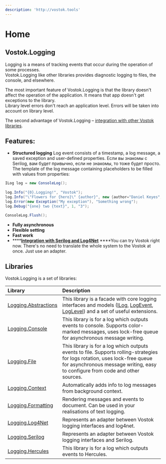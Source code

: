 ```yaml
---
description: 'http://vostok.tools'
---
```


# Home

## Vostok.Logging

Logging is a means of tracking events that occur during the operation of some processes.  
Vostok.Logging like other libraries provides diagnostic logging to files, the console, and elsewhere.

The most important feature of Vostok.Logging is that the library doesn't affect the operation of the application. It means that app doesn't get exceptions to the library.  
Library level errors don't reach an application level. Errors will be taken into account on library level.

The second advantage of Vostok.Logging – [integration with other Vostok libraries](interaction-with-other-vostok-libraries.md). 

## Features:

* **Structured logging** Log event consists of a timestamp, a log message, a saved exception and user-defined properties. Если вы знакомы с  Serilog, вам будет привычно, если не знакомы, то тоже будет просто. The template of the log message containing placeholders to be filled with values from properties:

```csharp
ILog log = new ConsoleLog();
            
log.Info("{0}.Logging!", "Vostok");
log.Info("\"Flowers for {hero}\" {author}", new {author="Daniel Keyes", hero="Algernon"});
log.Error(new Exception("My exception"), "Something wrong");
log.Debug("{one} two {text}", 1, "3");

ConsoleLog.Flush();
```

* **Fully asynchronous** 
* **Flexible setting** 
* **Fast work** 
* \*\*\*\*[**Integration with Serilog and Log4Net**](integration-with-serilog-log4net/) ****You can try Vostok right now. There's no need to translate the whole system to the Vostok at once. Just use an adapter.

## Libraries

Vostok.Logging is a set of libraries:

| Library | Description |
| :--- | :--- |
| [Logging.Abstractions](https://github.com/vostok/logging.abstractions) | This library is a facade with core logging interfaces and models \([ILog](basics.md#ilog), [LogEvent](basics.md#logevent), [LogLevel](basics.md#loglevel)\) and a set of useful extensions. |
| [Logging.Console](https://github.com/vostok/logging.console) | This library is for a log which outputs events to console. Supports color-marked messages, uses lock-free queue for asynchronous message writing. |
| [Logging.File](https://github.com/vostok/logging.file) | This library is for a log which outputs events to file. Supports rolling-strategies for logs rotation, uses lock-free queue for asynchronous message writing, easy to configure from code and other sources. |
| [Logging.Context](https://github.com/vostok/logging.context) | Automatically adds info to log messages from background context. |
| [Logging.Formatting](https://github.com/vostok/logging.formatting) | Rendering messages and events to document. Can be used in your realisations of text logging. |
| [Logging.Log4Net](https://github.com/vostok/logging.log4net) | Represents an adapter between Vostok logging interfaces and log4net. |
| [Logging.Serilog](https://github.com/vostok/logging.serilog) | Represents an adapter between Vostok logging interfaces and Serilog. |
| [Logging.Hercules](https://github.com/vostok/logging.hercules) | This library is for a log which outputs events to Hercules. |





